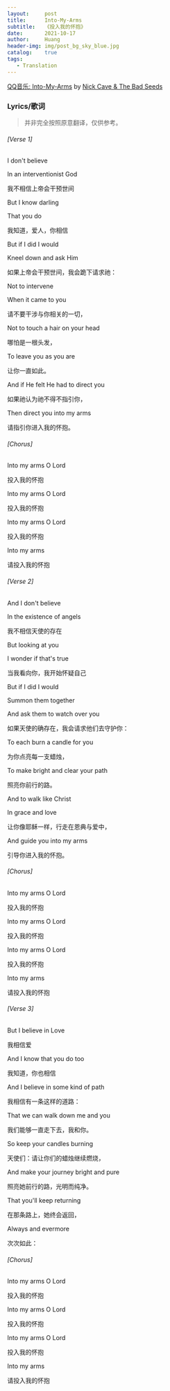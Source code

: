 ```yaml
---
layout:     post
title:      Into-My-Arms
subtitle:   《投入我的怀抱》
date:       2021-10-17
author:     Huang
header-img: img/post_bg_sky_blue.jpg
catalog:    true
tags:
   - Translation
---
```


[QQ音乐: Into-My-Arms](https://y.qq.com/n/ryqq/songDetail/003HdvqD2NjlcN) by [Nick Cave & The Bad Seeds](https://www.nickcave.com/)

### Lyrics/歌词
> 并非完全按照原意翻译，仅供参考。

###### [Verse 1]

I don&apos;t believe

In an interventionist God

我不相信上帝会干预世间

But I know darling

That you do

我知道，爱人，你相信

But if I did I would

Kneel down and ask Him

如果上帝会干预世间，我会跪下请求祂：

Not to intervene

When it came to you

请不要干涉与你相关的一切，

Not to touch a hair on your head

哪怕是一根头发，

To leave you as you are

让你一直如此。

And if He felt He had to direct you

如果祂认为祂不得不指引你，

Then direct you into my arms

请指引你进入我的怀抱。

###### [Chorus]

Into my arms O Lord

投入我的怀抱

Into my arms O Lord

投入我的怀抱

Into my arms O Lord

投入我的怀抱

Into my arms

请投入我的怀抱

###### [Verse 2]

And I don&apos;t believe

In the existence of angels

我不相信天使的存在

But looking at you

I wonder if that&apos;s true

当我看向你，我开始怀疑自己

But if I did I would

Summon them together

And ask them to watch over you

如果天使的确存在，我会请求他们去守护你：

To each burn a candle for you

为你点亮每一支蜡烛，

To make bright and clear your path

照亮你前行的路。

And to walk like Christ

In grace and love

让你像耶稣一样，行走在恩典与爱中，

And guide you into my arms

引导你进入我的怀抱。

###### [Chorus]

Into my arms O Lord

投入我的怀抱

Into my arms O Lord

投入我的怀抱

Into my arms O Lord

投入我的怀抱

Into my arms

请投入我的怀抱

###### [Verse 3]

But I believe in Love

我相信爱

And I know that you do too

我知道，你也相信

And I believe in some kind of path

我相信有一条这样的道路：

That we can walk down me and you

我们能够一直走下去，我和你。

So keep your candles burning

天使们：请让你们的蜡烛继续燃烧，

And make your journey bright and pure

照亮她前行的路，光明而纯净。

That you&apos;ll keep returning

在那条路上，她终会返回，

Always and evermore

次次如此：

###### [Chorus]

Into my arms O Lord

投入我的怀抱

Into my arms O Lord

投入我的怀抱

Into my arms O Lord

投入我的怀抱

Into my arms

请投入我的怀抱